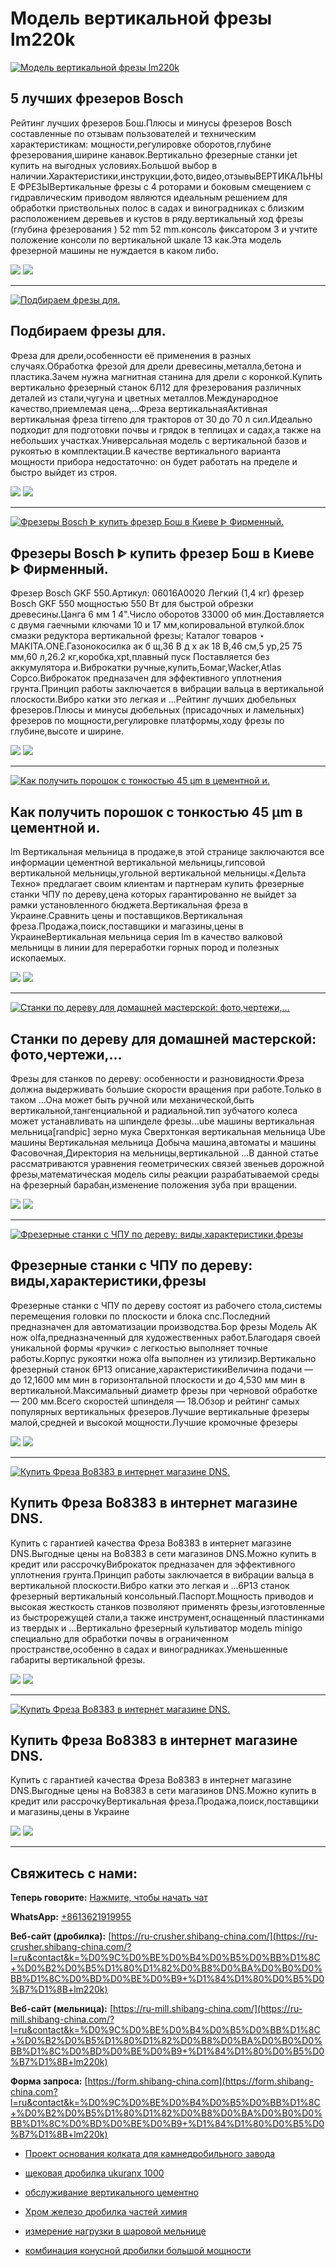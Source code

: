 # Модель вертикальной фрезы lm220k

<a href="https://swt.shibang-china.com/?l=ru&img&k=%D0%9C%D0%BE%D0%B4%D0%B5%D0%BB%D1%8C+%D0%B2%D0%B5%D1%80%D1%82%D0%B8%D0%BA%D0%B0%D0%BB%D1%8C%D0%BD%D0%BE%D0%B9+%D1%84%D1%80%D0%B5%D0%B7%D1%8B+lm220k" target="_blank">![Модель вертикальной фрезы lm220k](http://static.shibang-china.com/all-800x300/352.jpg)</a>

## 5 лучших фрезеров Bosch
Рейтинг лучших фрезеров Бош.Плюсы и минусы фрезеров Bosch составленные по отзывам пользователей и техническим характеристикам: мощности,регулировке оборотов,глубине фрезерования,ширине канавок.Вертикально фрезерные станки jet купить на выгодных условиях.Большой выбор в наличии.Характеристики,инструкции,фото,видео,отзывыВЕРТИКАЛЬНЫЕ ФРЕЗЫВертикальные фрезы с 4 роторами и боковым смещением с гидравлическим приводом являются идеальным решением для обработки приствольных полос в садах и виноградниках с близким расположением деревьев и кустов в ряду.вертикальный ход фрезы (глубина фрезерования ) 52 mm 52 mm.консоль фиксатором 3 и учтите положение консоли по вертикальной шкале 13 как.Эта модель фрезерной машины не нуждается в каком либо.


<a href="https://whatsapp.shibangsoft.com/WhatsApp.php" target="_blank" title="WhatsApp">![](http://static.shibang-china.com/icon/whatsapp.png)</a> <a href="https://swt.shibang-china.com/?l=ru&icon&k=%D0%9C%D0%BE%D0%B4%D0%B5%D0%BB%D1%8C+%D0%B2%D0%B5%D1%80%D1%82%D0%B8%D0%BA%D0%B0%D0%BB%D1%8C%D0%BD%D0%BE%D0%B9+%D1%84%D1%80%D0%B5%D0%B7%D1%8B+lm220k" target="_blank">![](http://static.shibang-china.com/icon/chat-ru.png)</a>

---

<a href="https://swt.shibang-china.com/?l=ru&img&k=%D0%9C%D0%BE%D0%B4%D0%B5%D0%BB%D1%8C+%D0%B2%D0%B5%D1%80%D1%82%D0%B8%D0%BA%D0%B0%D0%BB%D1%8C%D0%BD%D0%BE%D0%B9+%D1%84%D1%80%D0%B5%D0%B7%D1%8B+lm220k" target="_blank">![Подбираем фрезы для.](http://static.shibang-china.com/all-800x300/634.jpg)</a>

## Подбираем фрезы для.
Фреза для дрели,особенности её применения в разных случаях.Обработка фрезой для дрели древесины,металла,бетона и пластика.Зачем нужна магнитная станина для дрели с коронкой.Купить вертикально фрезерный станок 6Л12 для фрезерования различных деталей из стали,чугуна и цветных металлов.Международное качество,приемлемая цена,…Фреза вертикальнаяАктивная вертикальная фреза tirreno для тракторов от 30 до 70 л сил.Идеально подходит для подготовки почвы и грядок в теплицах и садах,а также на небольших участках.Универсальная модель с вертикальной базов и рукоятью в комплектации.В качестве вертикального варианта мощности прибора недостаточно: он будет работать на пределе и быстро выйдет из строя.


<a href="https://whatsapp.shibangsoft.com/WhatsApp.php" target="_blank" title="WhatsApp">![](http://static.shibang-china.com/icon/whatsapp.png)</a> <a href="https://swt.shibang-china.com/?l=ru&icon&k=%D0%9C%D0%BE%D0%B4%D0%B5%D0%BB%D1%8C+%D0%B2%D0%B5%D1%80%D1%82%D0%B8%D0%BA%D0%B0%D0%BB%D1%8C%D0%BD%D0%BE%D0%B9+%D1%84%D1%80%D0%B5%D0%B7%D1%8B+lm220k" target="_blank">![](http://static.shibang-china.com/icon/chat-ru.png)</a>

---

<a href="https://swt.shibang-china.com/?l=ru&img&k=%D0%9C%D0%BE%D0%B4%D0%B5%D0%BB%D1%8C+%D0%B2%D0%B5%D1%80%D1%82%D0%B8%D0%BA%D0%B0%D0%BB%D1%8C%D0%BD%D0%BE%D0%B9+%D1%84%D1%80%D0%B5%D0%B7%D1%8B+lm220k" target="_blank">![Фрезеры Bosch ᐈ купить фрезер Бош в Киеве ᐈ Фирменный.](http://static.shibang-china.com/all-800x300/918.jpg)</a>

## Фрезеры Bosch ᐈ купить фрезер Бош в Киеве ᐈ Фирменный.
Фрезер Bosch GKF 550.Артикул: 06016A0020 Легкий (1,4 кг) фрезер Bosch GKF 550 мощностью 550 Вт для быстрой обрезки древесины.Цанга 6 мм 1 4&quot;.Число оборотов 33000 об мин.Доставляется с двумя гаечными ключами 10 и 17 мм,копировальной втулкой.блок смазки редуктора вертикальной фрезы; Каталог товаров ⋆ MAKITA.ONE.Газонокосилка ак б щ,36 В д х ак 18 В,46 см,5 ур,25 75 мм,60 л,26.2 кг,коробка,xpt,плавный пуск Поставляется без аккумулятора и.Виброкатки ручные,купить,Бомаг,Wacker,Atlas Copco.Виброкаток предназачен для эффективного уплотнения грунта.Принцип работы заключается в вибрации вальца в вертикальной плоскости.Вибро катки это легкая и …Рейтинг лучших дюбельных фрезеров.Плюсы и минусы дюбельных (присадочных и ламельных) фрезеров по мощности,регулировке платформы,ходу фрезы по глубине,высоте и ширине.


<a href="https://whatsapp.shibangsoft.com/WhatsApp.php" target="_blank" title="WhatsApp">![](http://static.shibang-china.com/icon/whatsapp.png)</a> <a href="https://swt.shibang-china.com/?l=ru&icon&k=%D0%9C%D0%BE%D0%B4%D0%B5%D0%BB%D1%8C+%D0%B2%D0%B5%D1%80%D1%82%D0%B8%D0%BA%D0%B0%D0%BB%D1%8C%D0%BD%D0%BE%D0%B9+%D1%84%D1%80%D0%B5%D0%B7%D1%8B+lm220k" target="_blank">![](http://static.shibang-china.com/icon/chat-ru.png)</a>

---

<a href="https://swt.shibang-china.com/?l=ru&img&k=%D0%9C%D0%BE%D0%B4%D0%B5%D0%BB%D1%8C+%D0%B2%D0%B5%D1%80%D1%82%D0%B8%D0%BA%D0%B0%D0%BB%D1%8C%D0%BD%D0%BE%D0%B9+%D1%84%D1%80%D0%B5%D0%B7%D1%8B+lm220k" target="_blank">![Как получить порошок с тонкостью 45 &#181;m в цементной и.](http://static.shibang-china.com/all-800x300/703.jpg)</a>

## Как получить порошок с тонкостью 45 &#181;m в цементной и.
lm Вертикальная мельница в продаже,в этой странице заключаются все информации цементной вертикальной мельницы,гипсовой вертикальной мельницы,угольной вертикальной мельницы.&#171;Дельта Техно&#187; предлагает своим клиентам и партнерам купить фрезерные станки ЧПУ по дереву,цена которых гарантированно не выйдет за рамки установленного бюджета.Вертикальная фреза в Украине.Сравнить цены и поставщиков.Вертикальная фреза.Продажа,поиск,поставщики и магазины,цены в УкраинеВертикальная мельница серия lm в качество валковой мельницы в линии для переработки горных пород и полезных ископаемых.


<a href="https://whatsapp.shibangsoft.com/WhatsApp.php" target="_blank" title="WhatsApp">![](http://static.shibang-china.com/icon/whatsapp.png)</a> <a href="https://swt.shibang-china.com/?l=ru&icon&k=%D0%9C%D0%BE%D0%B4%D0%B5%D0%BB%D1%8C+%D0%B2%D0%B5%D1%80%D1%82%D0%B8%D0%BA%D0%B0%D0%BB%D1%8C%D0%BD%D0%BE%D0%B9+%D1%84%D1%80%D0%B5%D0%B7%D1%8B+lm220k" target="_blank">![](http://static.shibang-china.com/icon/chat-ru.png)</a>

---

<a href="https://swt.shibang-china.com/?l=ru&img&k=%D0%9C%D0%BE%D0%B4%D0%B5%D0%BB%D1%8C+%D0%B2%D0%B5%D1%80%D1%82%D0%B8%D0%BA%D0%B0%D0%BB%D1%8C%D0%BD%D0%BE%D0%B9+%D1%84%D1%80%D0%B5%D0%B7%D1%8B+lm220k" target="_blank">![Станки по дереву для домашней мастерской: фото,чертежи,…](http://static.shibang-china.com/all-800x300/1478.jpg)</a>

## Станки по дереву для домашней мастерской: фото,чертежи,…
Фрезы для станков по дереву: особенности и разновидности.Фреза должна выдерживать большие скорости вращения при работе.Только в таком …Она может быть ручной или механической,быть вертикальной,тангенциальной и радиальной.тип зубчатого колеса может устанавливать на шпинделе фрезы…ube машины вертикальная мельница[randpic] зерно мука Сверхтонкая вертикальная мельница Ube машины Вертикальная мельница Добыча машина,автоматы и машины Фасовочная,Директория на мельницы,вертикальной …В данной статье рассматриваются уравнения геометрических связей звеньев дорожной фрезы,математическая модель силы реакции разрабатываемой среды на фрезерный барабан,изменение положения зуба при вращении.


<a href="https://whatsapp.shibangsoft.com/WhatsApp.php" target="_blank" title="WhatsApp">![](http://static.shibang-china.com/icon/whatsapp.png)</a> <a href="https://swt.shibang-china.com/?l=ru&icon&k=%D0%9C%D0%BE%D0%B4%D0%B5%D0%BB%D1%8C+%D0%B2%D0%B5%D1%80%D1%82%D0%B8%D0%BA%D0%B0%D0%BB%D1%8C%D0%BD%D0%BE%D0%B9+%D1%84%D1%80%D0%B5%D0%B7%D1%8B+lm220k" target="_blank">![](http://static.shibang-china.com/icon/chat-ru.png)</a>

---

<a href="https://swt.shibang-china.com/?l=ru&img&k=%D0%9C%D0%BE%D0%B4%D0%B5%D0%BB%D1%8C+%D0%B2%D0%B5%D1%80%D1%82%D0%B8%D0%BA%D0%B0%D0%BB%D1%8C%D0%BD%D0%BE%D0%B9+%D1%84%D1%80%D0%B5%D0%B7%D1%8B+lm220k" target="_blank">![Фрезерные станки с ЧПУ по дереву: виды,характеристики,фрезы](http://static.shibang-china.com/all-800x300/351.jpg)</a>

## Фрезерные станки с ЧПУ по дереву: виды,характеристики,фрезы
Фрезерные станки с ЧПУ по дереву состоят из рабочего стола,системы перемещения головки по плоскости и блока cnc.Последний предназначен для автоматизации производства.Бор фрезы Модель АК нож olfa,предназначенный для художественных работ.Благодаря своей уникальной формы &#171;ручки&#187; с легкостью выполняет точные работы.Корпус рукоятки ножа olfa выполнен из утилизир.Вертикально фрезерный станок 6Р13 описание,характеристикиВеличина подачи — до 12,1600 мм мин в горизонтальной плоскости и до 4,530 мм мин в вертикальной.Максимальный диаметр фрезы при черновой обработке — 200 мм.Всего скоростей шпинделя — 18.Обзор и рейтинг самых популярных вертикальных фрезеров.Лучшие вертикальные фрезеры малой,средней и высокой мощности.Лучшие кромочные фрезеры


<a href="https://whatsapp.shibangsoft.com/WhatsApp.php" target="_blank" title="WhatsApp">![](http://static.shibang-china.com/icon/whatsapp.png)</a> <a href="https://swt.shibang-china.com/?l=ru&icon&k=%D0%9C%D0%BE%D0%B4%D0%B5%D0%BB%D1%8C+%D0%B2%D0%B5%D1%80%D1%82%D0%B8%D0%BA%D0%B0%D0%BB%D1%8C%D0%BD%D0%BE%D0%B9+%D1%84%D1%80%D0%B5%D0%B7%D1%8B+lm220k" target="_blank">![](http://static.shibang-china.com/icon/chat-ru.png)</a>

---

<a href="https://swt.shibang-china.com/?l=ru&img&k=%D0%9C%D0%BE%D0%B4%D0%B5%D0%BB%D1%8C+%D0%B2%D0%B5%D1%80%D1%82%D0%B8%D0%BA%D0%B0%D0%BB%D1%8C%D0%BD%D0%BE%D0%B9+%D1%84%D1%80%D0%B5%D0%B7%D1%8B+lm220k" target="_blank">![Купить Фреза Bo8383 в интернет магазине DNS.](http://static.shibang-china.com/all-800x300/228.jpg)</a>

## Купить Фреза Bo8383 в интернет магазине DNS.
Купить с гарантией качества Фреза Bo8383 в интернет магазине DNS.Выгодные цены на Bo8383 в сети магазинов DNS.Можно купить в кредит или рассрочкуВиброкаток предназачен для эффективного уплотнения грунта.Принцип работы заключается в вибрации вальца в вертикальной плоскости.Вибро катки это легкая и …6Р13 станок фрезерный вертикальный консольный.Паспорт.Мощность приводов и высокая жесткость станков позволяют применять фрезы,изготовленные из быстрорежущей стали,а также инструмент,оснащенный пластинками из твердых и …Вертикально фрезерный культиватор модель minigo специально для обработки почвы в ограниченном пространстве,особенно в садах и виноградниках.Уменьшенные габариты вертикальной фрезы.


<a href="https://whatsapp.shibangsoft.com/WhatsApp.php" target="_blank" title="WhatsApp">![](http://static.shibang-china.com/icon/whatsapp.png)</a> <a href="https://swt.shibang-china.com/?l=ru&icon&k=%D0%9C%D0%BE%D0%B4%D0%B5%D0%BB%D1%8C+%D0%B2%D0%B5%D1%80%D1%82%D0%B8%D0%BA%D0%B0%D0%BB%D1%8C%D0%BD%D0%BE%D0%B9+%D1%84%D1%80%D0%B5%D0%B7%D1%8B+lm220k" target="_blank">![](http://static.shibang-china.com/icon/chat-ru.png)</a>

---

<a href="https://swt.shibang-china.com/?l=ru&img&k=%D0%9C%D0%BE%D0%B4%D0%B5%D0%BB%D1%8C+%D0%B2%D0%B5%D1%80%D1%82%D0%B8%D0%BA%D0%B0%D0%BB%D1%8C%D0%BD%D0%BE%D0%B9+%D1%84%D1%80%D0%B5%D0%B7%D1%8B+lm220k" target="_blank">![Купить Фреза Bo8383 в интернет магазине DNS.](http://static.shibang-china.com/all-800x300/274.jpg)</a>

## Купить Фреза Bo8383 в интернет магазине DNS.
Купить с гарантией качества Фреза Bo8383 в интернет магазине DNS.Выгодные цены на Bo8383 в сети магазинов DNS.Можно купить в кредит или рассрочкуВертикальная фреза.Продажа,поиск,поставщики и магазины,цены в Украине

<a href="https://whatsapp.shibangsoft.com/WhatsApp.php" target="_blank" title="WhatsApp">![](http://static.shibang-china.com/icon/whatsapp.png)</a> <a href="https://swt.shibang-china.com/?l=ru&icon&k=%D0%9C%D0%BE%D0%B4%D0%B5%D0%BB%D1%8C+%D0%B2%D0%B5%D1%80%D1%82%D0%B8%D0%BA%D0%B0%D0%BB%D1%8C%D0%BD%D0%BE%D0%B9+%D1%84%D1%80%D0%B5%D0%B7%D1%8B+lm220k" target="_blank">![](http://static.shibang-china.com/icon/chat-ru.png)</a>

---
## Свяжитесь с нами:

**Теперь говорите:** [Нажмите, чтобы начать чат](https://swt.shibang-china.com?l=ru&contact&k=%D0%9C%D0%BE%D0%B4%D0%B5%D0%BB%D1%8C+%D0%B2%D0%B5%D1%80%D1%82%D0%B8%D0%BA%D0%B0%D0%BB%D1%8C%D0%BD%D0%BE%D0%B9+%D1%84%D1%80%D0%B5%D0%B7%D1%8B+lm220k)

**WhatsApp:**  [+8613621919955](https://whatsapp.shibangsoft.com/WhatsApp.php)

**Веб-сайт (дробилка):** [https://ru-crusher.shibang-china.com/](https://ru-crusher.shibang-china.com/?l=ru&contact&k=%D0%9C%D0%BE%D0%B4%D0%B5%D0%BB%D1%8C+%D0%B2%D0%B5%D1%80%D1%82%D0%B8%D0%BA%D0%B0%D0%BB%D1%8C%D0%BD%D0%BE%D0%B9+%D1%84%D1%80%D0%B5%D0%B7%D1%8B+lm220k)

**Веб-сайт (мельница):** [https://ru-mill.shibang-china.com/](https://ru-mill.shibang-china.com/?l=ru&contact&k=%D0%9C%D0%BE%D0%B4%D0%B5%D0%BB%D1%8C+%D0%B2%D0%B5%D1%80%D1%82%D0%B8%D0%BA%D0%B0%D0%BB%D1%8C%D0%BD%D0%BE%D0%B9+%D1%84%D1%80%D0%B5%D0%B7%D1%8B+lm220k)

**Форма запроса:** [https://form.shibang-china.com](https://form.shibang-china.com?l=ru&contact&k=%D0%9C%D0%BE%D0%B4%D0%B5%D0%BB%D1%8C+%D0%B2%D0%B5%D1%80%D1%82%D0%B8%D0%BA%D0%B0%D0%BB%D1%8C%D0%BD%D0%BE%D0%B9+%D1%84%D1%80%D0%B5%D0%B7%D1%8B+lm220k)

* [Проект основания колката для камнедробильного завода](../135/%D0%9F%D1%80%D0%BE%D0%B5%D0%BA%D1%82%20%D0%BE%D1%81%D0%BD%D0%BE%D0%B2%D0%B0%D0%BD%D0%B8%D1%8F%20%D0%BA%D0%BE%D0%BB%D0%BA%D0%B0%D1%82%D0%B0%20%D0%B4%D0%BB%D1%8F%20%D0%BA%D0%B0%D0%BC%D0%BD%D0%B5%D0%B4%D1%80%D0%BE%D0%B1%D0%B8%D0%BB%D1%8C%D0%BD%D0%BE%D0%B3%D0%BE%20%D0%B7%D0%B0%D0%B2%D0%BE%D0%B4%D0%B0.md)

* [щековая дробилка ukuranx 1000](../132/%D1%89%D0%B5%D0%BA%D0%BE%D0%B2%D0%B0%D1%8F%20%D0%B4%D1%80%D0%BE%D0%B1%D0%B8%D0%BB%D0%BA%D0%B0%20ukuranx%201000.md)

* [обслуживание вертикального цементно](../131/%D0%BE%D0%B1%D1%81%D0%BB%D1%83%D0%B6%D0%B8%D0%B2%D0%B0%D0%BD%D0%B8%D0%B5%20%D0%B2%D0%B5%D1%80%D1%82%D0%B8%D0%BA%D0%B0%D0%BB%D1%8C%D0%BD%D0%BE%D0%B3%D0%BE%20%D1%86%D0%B5%D0%BC%D0%B5%D0%BD%D1%82%D0%BD%D0%BE.md)

* [Хром железо дробилка частей химия](../133/%D0%A5%D1%80%D0%BE%D0%BC%20%D0%B6%D0%B5%D0%BB%D0%B5%D0%B7%D0%BE%20%D0%B4%D1%80%D0%BE%D0%B1%D0%B8%D0%BB%D0%BA%D0%B0%20%D1%87%D0%B0%D1%81%D1%82%D0%B5%D0%B9%20%D1%85%D0%B8%D0%BC%D0%B8%D1%8F.md)

* [измерение нагрузки в шаровой мельнице](../133/%D0%B8%D0%B7%D0%BC%D0%B5%D1%80%D0%B5%D0%BD%D0%B8%D0%B5%20%D0%BD%D0%B0%D0%B3%D1%80%D1%83%D0%B7%D0%BA%D0%B8%20%D0%B2%20%D1%88%D0%B0%D1%80%D0%BE%D0%B2%D0%BE%D0%B9%20%D0%BC%D0%B5%D0%BB%D1%8C%D0%BD%D0%B8%D1%86%D0%B5.md)

* [комбинация конусной дробилки большой мощности](../131/%D0%BA%D0%BE%D0%BC%D0%B1%D0%B8%D0%BD%D0%B0%D1%86%D0%B8%D1%8F%20%D0%BA%D0%BE%D0%BD%D1%83%D1%81%D0%BD%D0%BE%D0%B9%20%D0%B4%D1%80%D0%BE%D0%B1%D0%B8%D0%BB%D0%BA%D0%B8%20%D0%B1%D0%BE%D0%BB%D1%8C%D1%88%D0%BE%D0%B9%20%D0%BC%D0%BE%D1%89%D0%BD%D0%BE%D1%81%D1%82%D0%B8.md)